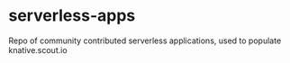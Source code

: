 # serverless-apps
Repo of community contributed serverless applications, used to populate knative.scout.io
